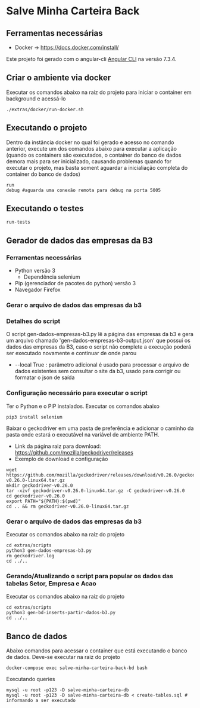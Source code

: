 # Salve Minha Carteira Back

## Ferramentas necessárias
* Docker -> https://docs.docker.com/install/

Este projeto foi gerado com o angular-cli [Angular CLI](https://github.com/angular/angular-cli) na versão 7.3.4.

## Criar o ambiente via docker

Executar os comandos abaixo na raiz do projeto para iniciar o container em background e acessá-lo
```
./extras/docker/run-docker.sh
```

## Executando o projeto
Dentro da instância docker no qual foi gerado e acesso no comando anterior, execute um dos comandos abaixo para executar a aplicação (quando os containers são executados, o container do banco de dados demora mais para ser inicializado, causando problemas quando for executar o projeto, mas basta soment aguardar a inicialiação completa do container do banco de dados)
```
run
debug #aguarda uma conexão remota para debug na porta 5005
```

## Executando o testes
```
run-tests
```

## Gerador de dados das empresas da B3

### Ferramentas necessárias

* Python versão 3
  * Dependência selenium
* Pip (gerenciador de pacotes do python) versão 3
* Navegador Firefox

### Gerar o arquivo de dados das empresas da b3

### Detalhes do script

O script gen-dados-empresas-b3.py lê a página das empresas da b3 e gera um arquivo chamado 'gen-dados-empresas-b3-output.json' que possui os dados das empresas da B3,
caso o script não complete a execução poderá ser executado novamente e continuar de onde parou
* --local True : parâmetro adicional é usado para processar o arquivo de dados existentes sem consultar o site da b3, usado para corrigir ou formatar o json de saída

### Configuração necessário para executar o script

Ter o Python e o PIP instalados. Executar os comandos abaixo

```
pip3 install selenium
```

Baixar o geckodriver em uma pasta de preferência e adicionar o caminho da pasta onde estará o executável na variável de ambiente PATH.

* Link da página raiz para download: https://github.com/mozilla/geckodriver/releases
* Exemplo de download e configuração

```
wget https://github.com/mozilla/geckodriver/releases/download/v0.26.0/geckodriver-v0.26.0-linux64.tar.gz
mkdir geckodriver-v0.26.0
tar -xzvf geckodriver-v0.26.0-linux64.tar.gz -C geckodriver-v0.26.0
cd geckodriver-v0.26.0
export PATH="${PATH}:$(pwd)"
cd .. && rm geckodriver-v0.26.0-linux64.tar.gz
```

### Gerar o arquivo de dados das empresas da b3

Executar os comandos abaixo na raiz do projeto

```
cd extras/scripts
python3 gen-dados-empresas-b3.py
rm geckodriver.log
cd ../..
```

### Gerando/Atualizando o script para popular os dados das tabelas Setor, Empresa e Acao

Executar os comandos abaixo na raiz do projeto

```
cd extras/scripts
python3 gen-bd-inserts-partir-dados-b3.py
cd ../..
```

## Banco de dados

Abaixo comandos para acessar o container que está executando o banco de dados. Deve-se executar na raiz do projeto
```
docker-compose exec salve-minha-carteira-back-bd bash
```
Executando queries
```
mysql -u root -p123 -D salve-minha-carteira-db
mysql -u root -p123 -D salve-minha-carteira-db < create-tables.sql # informando a ser executado
```
